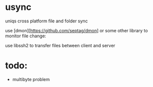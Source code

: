 # usync
uniqs cross platform file and folder sync

use [dmon][https://github.com/septag/dmon] or some other library to monitor file change:

use libssh2 to transfer files between client and server

# todo:
* multibyte problem
